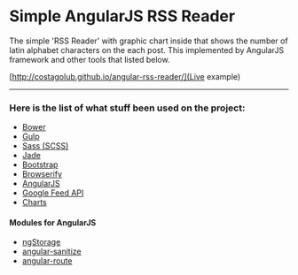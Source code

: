 # Simple AngularJS RSS Reader 

The simple 'RSS Reader' with graphic chart inside that shows the number of latin alphabet characters on the each post. 
This implemented by AngularJS framework and other tools that listed below.

[http://costagolub.github.io/angular-rss-reader/](Live example)
___
### Here is the list of what stuff been used on the project:
+ [Bower](http://bower.io/) 
+ [Gulp](http://gulpjs.com/)
+ [Sass (SCSS)](http://sass-lang.com/)
+ [Jade](http://jade-lang.com/)
+ [Bootstrap](http://getbootstrap.com/) 
+ [Browserify](http://browserify.org/)
+ [AngularJS](https://angularjs.org/)
+ [Google Feed API](https://developers.google.com/feed/)
+ [Charts](https://developers.google.com/chart/)

#### Modules for AngularJS
+ [ngStorage](https://github.com/gsklee/ngStorage)
+ [angular-sanitize](https://github.com/angular/bower-angular-sanitize)
+ [angular-route](https://www.npmjs.com/package/angular-route)